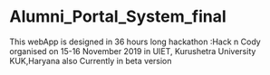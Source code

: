 # Alumni_Portal_System_final
This webApp is designed in 36 hours long hackathon :Hack n Cody organised on 15-16 November 2019 in UIET, Kurushetra University KUK,Haryana also 
Currently in beta version 
